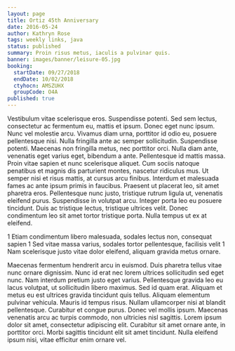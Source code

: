```yaml
---
layout: page
title: Ortiz 45th Anniversary
date: 2016-05-24
author: Kathryn Rose
tags: weekly links, java
status: published
summary: Proin risus metus, iaculis a pulvinar quis.
banner: images/banner/leisure-05.jpg
booking:
  startDate: 09/27/2018
  endDate: 10/02/2018
  ctyhocn: AMSZUHX
  groupCode: O4A
published: true
---
```

Vestibulum vitae scelerisque eros. Suspendisse potenti. Sed sem lectus, consectetur ac fermentum eu, mattis et ipsum. Donec eget nunc ipsum. Nunc vel molestie arcu. Vivamus diam urna, porttitor id odio eu, posuere pellentesque nisi. Nulla fringilla ante ac semper sollicitudin. Suspendisse potenti. Maecenas non fringilla metus, nec porttitor orci. Nulla diam ante, venenatis eget varius eget, bibendum a ante. Pellentesque id mattis massa. Proin vitae sapien et nunc scelerisque aliquet. Cum sociis natoque penatibus et magnis dis parturient montes, nascetur ridiculus mus.
Ut semper nisi et risus mattis, at cursus arcu finibus. Interdum et malesuada fames ac ante ipsum primis in faucibus. Praesent ut placerat leo, sit amet pharetra eros. Pellentesque nunc justo, tristique rutrum ligula ut, venenatis eleifend purus. Suspendisse in volutpat arcu. Integer porta leo eu posuere tincidunt. Duis ac tristique lectus, tristique ultrices velit. Donec condimentum leo sit amet tortor tristique porta. Nulla tempus ut ex at eleifend.

1 Etiam condimentum libero malesuada, sodales lectus non, consequat sapien
1 Sed vitae massa varius, sodales tortor pellentesque, facilisis velit
1 Nam scelerisque justo vitae dolor eleifend, aliquam gravida metus ornare.

Maecenas fermentum hendrerit arcu in euismod. Duis pharetra tellus vitae nunc ornare dignissim. Nunc id erat nec lorem ultrices sollicitudin sed eget nunc. Nam interdum pretium justo eget varius. Pellentesque gravida leo eu lacus volutpat, ut sollicitudin libero maximus. Sed id quam erat. Aliquam et metus eu est ultrices gravida tincidunt quis tellus.
Aliquam elementum pulvinar vehicula. Mauris id tempus risus. Nullam ullamcorper nisi at blandit pellentesque. Curabitur et congue purus. Donec vel mollis ipsum. Maecenas venenatis arcu ac turpis commodo, non ultricies nisl sagittis. Lorem ipsum dolor sit amet, consectetur adipiscing elit. Curabitur sit amet ornare ante, in porttitor orci. Morbi sagittis tincidunt elit sit amet tincidunt. Nulla eleifend ipsum nisi, vitae efficitur enim ornare vel.
